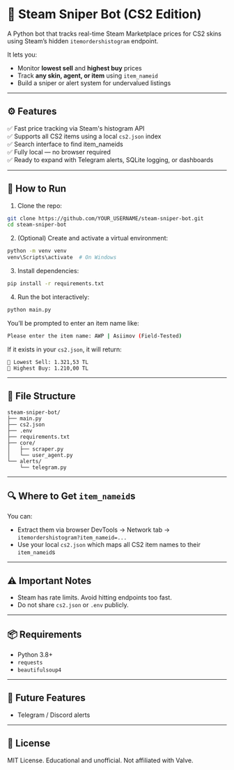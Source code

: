 # 🎯 Steam Sniper Bot (CS2 Edition)

A Python bot that tracks real-time Steam Marketplace prices for CS2 skins using Steam’s hidden `itemordershistogram` endpoint.

It lets you:
- Monitor **lowest sell** and **highest buy** prices
- Track **any skin, agent, or item** using `item_nameid`
- Build a sniper or alert system for undervalued listings

---

## ⚙️ Features

✅ Fast price tracking via Steam's histogram API  
✅ Supports all CS2 items using a local `cs2.json` index  
✅ Search interface to find item_nameids  
✅ Fully local — no browser required  
✅ Ready to expand with Telegram alerts, SQLite logging, or dashboards

---

## 🚀 How to Run

1. Clone the repo:

```bash
git clone https://github.com/YOUR_USERNAME/steam-sniper-bot.git
cd steam-sniper-bot
```

2. (Optional) Create and activate a virtual environment:

```bash
python -m venv venv
venv\Scripts\activate  # On Windows
```

3. Install dependencies:

```bash
pip install -r requirements.txt
```

4. Run the bot interactively:

```bash
python main.py
```

You’ll be prompted to enter an item name like:

```bash
Please enter the item name: AWP | Asiimov (Field-Tested)
```

If it exists in your `cs2.json`, it will return:

```
🔻 Lowest Sell: 1.321,53 TL
🔺 Highest Buy: 1.210,00 TL
```

---

## 📁 File Structure

```
steam-sniper-bot/
├── main.py
├── cs2.json
├── .env
├── requirements.txt
├── core/
│   ├── scraper.py
│   └── user_agent.py
└── alerts/
    └── telegram.py
```

---

## 🔍 Where to Get `item_nameid`s

You can:
- Extract them via browser DevTools → Network tab → `itemordershistogram?item_nameid=...`
- Use your local `cs2.json` which maps all CS2 item names to their `item_nameid`s

---

## ⚠️ Important Notes

- Steam has rate limits. Avoid hitting endpoints too fast.
- Do not share `cs2.json` or `.env` publicly.

---


## 📦 Requirements

- Python 3.8+
- `requests`
- `beautifulsoup4`

---

## 🧠 Future Features

- Telegram / Discord alerts

---

## 📜 License

MIT License. Educational and unofficial. Not affiliated with Valve.
